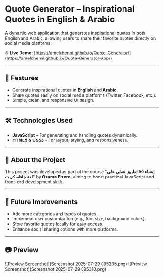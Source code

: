 # Quote Generator – Inspirational Quotes in English & Arabic

A dynamic web application that generates inspirational quotes in both English and Arabic, allowing users to share their favorite quotes directly on social media platforms.

🌐 **Live Demo**: [https://amelchenni.github.io/Quote-Generator/](https://amelchenni.github.io/Quote-Generator-App/)

---

## 🚀 Features
- Generate inspirational quotes in **English** and **Arabic**.  
- Share quotes easily on social media platforms (Twitter, Facebook, etc.).  
- Simple, clean, and responsive UI design.  

---

## 🛠️ Technologies Used
- **JavaScript** – For generating and handling quotes dynamically.  
- **HTML5 & CSS3** – For layout, styling, and responsiveness.  

---

## 📌 About the Project
This project was developed as part of the course "**إنشاء 50 تطبيق عملي على لغة جافاسكربت**" by **Osama Elzero**, aiming to boost practical JavaScript and front-end development skills.

---

## 📌 Future Improvements
- Add more categories and types of quotes.  
- Implement user customization (e.g., font size, background colors).  
- Store favorite quotes locally for easy access.  
- Enhance social sharing options with more platforms.  

---

## 📷 Preview
![Preview Screenshot](Screenshot 2025-07-29 095235.png)
![Preview Screenshot](Screenshot 2025-07-29 095310.png)
